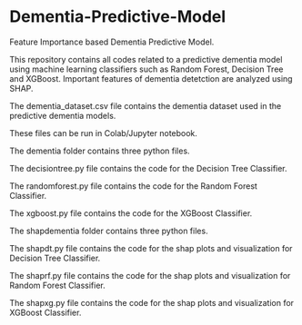 # Dementia-Predictive-Model
Feature Importance based Dementia Predictive Model.

This repository contains all codes related to a predictive dementia model using machine learning classifiers such as Random Forest, Decision Tree and XGBoost.
Important features of dementia detetction are analyzed using SHAP.

The dementia_dataset.csv file contains the dementia dataset used in the predictive dementia models.

These files can be run in Colab/Jupyter notebook.

The dementia folder contains three python files.

The decisiontree.py file contains the code for the Decision Tree Classifier.

The randomforest.py file contains the code for the Random Forest Classifier.

The xgboost.py file contains the code for the XGBoost Classifier.

The shapdementia folder contains three python files.

The shapdt.py file contains the code for the shap plots and visualization for Decision Tree Classifier.

The shaprf.py file contains the code for the shap plots and visualization for Random Forest Classifier.

The shapxg.py file contains the code for the shap plots and visualization for XGBoost Classifier.
